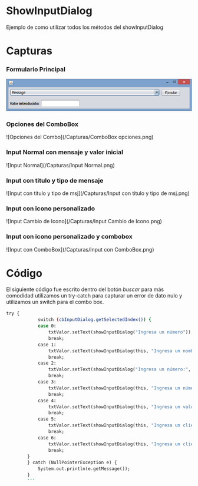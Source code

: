 # ShowInputDialog
Ejemplo de como utilizar todos los métodos del showInputDialog

# Capturas
### Formulario Principal ###
![Formulario Principal](/Capturas/FrmPrincipal.png)

### Opciones del ComboBox ###
![Opciones del Combo](/Capturas/ComboBox opciones.png)

### Input Normal con mensaje y valor inicial ###
![Input Normal](/Capturas/Input Normal.png)

### Input con titulo y tipo de mensaje ###
![Input con titulo y tipo de msj](/Capturas/Input con titulo y tipo de msj.png)

### Input con icono personalizado ###
![Input Cambio de Icono](/Capturas/Input Cambio de Icono.png)

### Input con icono personalizado y combobox ###
![Input con ComboBox](/Capturas/Input con ComboBox.png)

# Código
El siguiente código fue escrito dentro del botón *buscar* para más comodidad utilizamos un try-catch para capturar un error de dato nulo y utilizamos un switch para el combo box.
```sh
try {
            switch (cbInputDialog.getSelectedIndex()) {
            case 0:
                txtValor.setText(showInputDialog("Ingresa un número"));
                break;
            case 1:
                txtValor.setText(showInputDialog(this, "Ingresa un nombre:"));
                break;
            case 2:
                txtValor.setText(showInputDialog("Ingresa un número:", "Pedro"));
                break;
            case 3:
                txtValor.setText(showInputDialog(this, "Ingresa un número:", "Pedro"));
                break;
            case 4:
                txtValor.setText(showInputDialog(this, "Ingresa un valor", "VALORES", JOptionPane.INFORMATION_MESSAGE));
                break;
            case 5:
                txtValor.setText(showInputDialog(this, "Ingresa un cliente", "CLIENTE", JOptionPane.INFORMATION_MESSAGE, new ImageIcon(ShowInputDialogs.class.getResource("clientes.png")), null, "Julieta").toString());
                break;
            case 6:
                txtValor.setText(showInputDialog(this, "Ingresa un cliente", "CLIENTE", JOptionPane.INFORMATION_MESSAGE, new ImageIcon(ShowInputDialogs.class.getResource("clientes.png")), val, "Julieta").toString());
                break;
        }
        } catch (NullPointerException e) {
            System.out.println(e.getMessage());
        }
        ```

